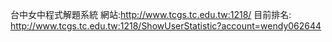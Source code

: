 台中女中程式解題系統
網站:http://www.tcgs.tc.edu.tw:1218/
目前排名: http://www.tcgs.tc.edu.tw:1218/ShowUserStatistic?account=wendy062644
